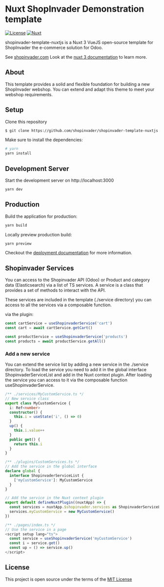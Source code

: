 # Nuxt ShopInvader Demonstration template

[![License][license-src]][license-href]
[![Nuxt][nuxt-src]][nuxt-href]

shopinvader-template-nuxtjs is a Nuxt 3 VueJS open-source template for ShopInvader the
e-commerce solution for Odoo.

See [shopinvader.com](https://shopinvader.com)
Look at the [nuxt 3 documentation](https://v3.nuxtjs.org) to learn more.

## About

This template provides a solid and flexible foundation for building a new
ShopInvader webshop. You can extend and adapt this theme to meet your webshop requirements.

## Setup

Clone this repository

```bash
$ git clone https://github.com/shopinvader/shopinvader-template-nuxtjs.git YOUR_SITE_NAME
```

Make sure to install the dependencies:

```bash
# yarn
yarn install

```

## Development Server

Start the development server on http://localhost:3000

```bash
yarn dev
```

## Production

Build the application for production:

```bash
yarn build
```

Locally preview production build:

```bash
yarn preview
```

Checkout the [deployment documentation](https://v3.nuxtjs.org/guide/deploy/presets) for more information.

## Shopinvader Services

You can access to the Shopinvader API (Odoo) or Product and category data (Elasticsearch) via a list of TS services.
A service is a class that provides a set of methods to interact with the API.

These services are included in the template (./service directory) you can access to all the services via a composable function.

via the plugin:

```ts
const cartService = useShopinvaderService('cart')
const cart = await cartService.getCart()

const productService = useShopinvaderService('products')
const products = await productService.getAll()
```

### Add a new service

You can extend the service list by adding a new service in the ./service directory.
To load the service you need to add it in the global interface ShopinvaderServiceList
and add in the Nuxt context plugin.
After loading the service you can access to it via the composable function useShopinvaderService.

```ts
/** ./services/MyCustomService.ts */
// New service class
export class MyCustomService {
  i: Ref<number>
  constructor() {
    this.i = useState('i', () => 0)
  }
  up() {
    this.i.value++
  }
  public get() {
    return this.i
  }
}

/** ./plugins/CustomServices.ts */
// Add the service in the global interface
declare global {
  interface ShopinvaderServiceList {
    ['myCustomService']: MyCustomService
  }
}

// Add the service in the Nuxt context plugin
export default defineNuxtPlugin((nuxtApp) => {
  const services = nuxtApp.$shopinvader.services as ShopinvaderServiceList
  services.myCustomService = new MyCustomService()
})

/** ./pages/index.ts */
// Use the service in a page
<script setup lang="ts">
  const service = useShopinvaderService('myCustomService')
  const i = service.get()
  const up = () => service.up()
</script>
```
## License

This project is open source under the terms of the [MIT License](./LICENSE)

<!-- Badges -->

[nuxt-src]: https://img.shields.io/badge/Nuxt-18181B?&logo=nuxt.js
[nuxt-href]: https://nuxt.com
[license-src]: https://img.shields.io/github/license/nuxt-themes/docus.svg?style=flat&colorA=002438&colorB=28CF8D
[license-href]: https://github.com/nuxt-themes/docus/blob/main/LICENSE
